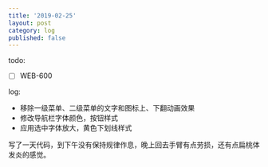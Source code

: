 ```yaml
---
title: '2019-02-25'
layout: post
category: log
published: false
---
```


todo:

- [ ] WEB-600

log:
+ 移除一级菜单、二级菜单的文字和图标上、下翻动画效果
+ 修改导航栏字体颜色，按钮样式
+ 应用选中字体放大，黄色下划线样式


写了一天代码，到下午没有保持规律作息，晚上回去手臂有点劳损，还有点扁桃体发炎的感觉。